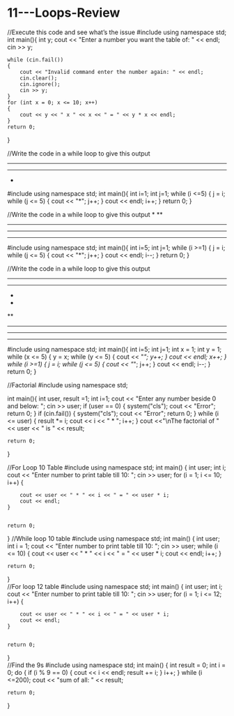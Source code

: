 # 11---Loops-Review
//Execute this code and see what’s the issue
#include <iostream>
using namespace std;
int main(){
	int y;
	cout << "Enter a number you want the table of: " << endl;
	cin >> y;
	
	while (cin.fail())
	{
		cout << "Invalid command enter the number again: " << endl;
		cin.clear();
		cin.ignore();
		cin >> y;
	}
	for (int x = 0; x <= 10; x++)
	{
		cout << y << " x " << x << " = " << y * x << endl;
	}
	return 0;
}

//Write the code in a while loop to give this output
*****
***
*
#include <iostream>
using namespace std;
int main(){
	int i=1;
	int j=1;
	while (i <=5) {
		j = i;
		while (j <= 5) {
			cout << "*";
			j++;
		}
		cout << endl;
		i++;
	}
	return 0;
}

//Write the code in a while loop to give this output
*
**
***
****
*****
#include <iostream>
using namespace std;
int main(){
	int i=5;
	int j=1;
	while (i >=1) {
		j = i;
		while (j <= 5) {
			cout << "*";
			j++;
		}
		cout << endl;
		i--;
	}
	return 0;
}


//Write the code in a while loop to give this output
*****
***
*
*
**
***
****
*****
#include <iostream>
using namespace std;
int main(){
	int i=5;
	int j=1;
	int x = 1;
	int y = 1;
	while (x <= 5) {
		y = x;
		while (y <= 5) {
			cout << "*";
			y++;
		}
		cout << endl;
		x++;
	}
	while (i >=1) {
		j = i;
		while (j <= 5) {
			cout << "*";
			j++;
		}
		cout << endl;
		i--;
	}
	return 0;
}

//Factorial
#include <iostream>
using namespace std;

int main(){
	int user, result =1;
	int i=1;
	cout << "Enter any number beside 0 and below: "; cin >> user;
	if (user == 0) {
		system("cls");
		cout << "Error";
		return 0;
	}
	if (cin.fail()) {
		system("cls");
		cout << "Error";
		return 0;
	}
	while (i <= user) {
		result *= i;
		cout << i << " * ";
		i++;
	}
	cout <<"\nThe factorial of " << user << " is " << result;

	return 0;
}


//For Loop 10 Table
#include <iostream>
using namespace std;
int main()
{
	int user;
	int i;
	cout << "Enter number to print table till 10: "; cin >> user;
	for (i = 1; i <= 10; i++) {

		cout << user << " * " << i << " = " << user * i;
		cout << endl;
	}


	return 0;
}
//While loop 10 table
#include <iostream>
using namespace std;
int main()
{
	int user;
	int i = 1;
	cout << "Enter number to print table till 10: "; cin >> user;
	while (i <= 10) {
		cout << user << " * " << i << " = " << user * i;
		cout << endl;
		i++;
	}


	return 0;
}			    
//For loop 12 table
#include <iostream>
using namespace std;
int main()
{
	int user;
	int i;
	cout << "Enter number to print table till 10: "; cin >> user;
	for (i = 1; i <= 12; i++) {

		cout << user << " * " << i << " = " << user * i;
		cout << endl;
	}


	return 0;
}			    
//Find the 9s
#include <iostream>
using namespace std;
int main()
{
	int result = 0;
	int i = 0;
	do {
		if (i % 9 == 0) {
			cout << i << endl;
			result += i;
		}
			i++;
	} while (i <=200);
	cout << "sum of all: " << result;

	return 0;
}			    

               
  


                                                 


